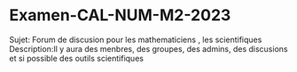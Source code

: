 # Examen-CAL-NUM-M2-2023
Sujet: Forum de discusion pour les mathematiciens , les scientifiques
Description:Il y aura des menbres, des groupes, des admins, des discusions et si possible des outils scientifiques
